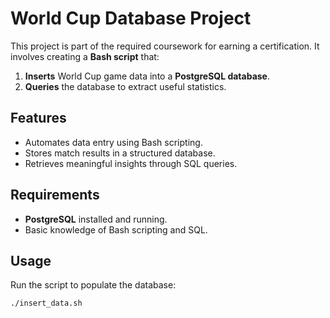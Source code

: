 # World Cup Database Project  

This project is part of the required coursework for earning a certification. It involves creating a **Bash script** that:  

1. **Inserts** World Cup game data into a **PostgreSQL database**.  
2. **Queries** the database to extract useful statistics.  

## Features  
- Automates data entry using Bash scripting.  
- Stores match results in a structured database.  
- Retrieves meaningful insights through SQL queries.  

## Requirements  
- **PostgreSQL** installed and running.  
- Basic knowledge of Bash scripting and SQL.  

## Usage  
Run the script to populate the database:  
```sh
./insert_data.sh
